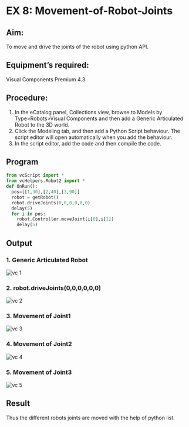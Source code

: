 # EX 8: Movement-of-Robot-Joints
## Aim:  
To move and drive the joints of the robot using python API.

## Equipment’s required:

Visual Components Premium 4.3

## Procedure:

1. 	In the eCatalog panel, Collections view, browse to Models by Type>Robots>Visual Components and then add a Generic Articulated Robot to the 3D world.
2. 	Click the Modeling tab, and then add a Python Script behaviour. The script editor will open automatically when you add the behaviour.
3. 	In the script editor, add the code and then compile the code.

## Program
```python
from vcScript import *
from vcHelpers.Robot2 import *
def OnRun():
  pos=[[1,30],[2,40],[3,90]]
  robot = getRobot()
  robot.driveJoints(0,0,0,0,0,0)
  delay(5)
  for i in pos:
    robot.Controller.moveJoint(i[0],i[1])
    delay(5)
```
## Output
### 1. Generic Articulated Robot
![vc 1](https://github.com/Divya110205/Movement-of-Robot-Joints/assets/119404855/280c64f8-a3eb-46bf-a48e-ad7b595e42ed)
### 2. robot.driveJoints(0,0,0,0,0,0)
![vc 2](https://github.com/Divya110205/Movement-of-Robot-Joints/assets/119404855/ace04059-707a-40a5-8234-545b1cfd31ba)
### 3. Movement of Joint1
![vc 3](https://github.com/Divya110205/Movement-of-Robot-Joints/assets/119404855/b3c06a4b-3dd2-40f5-a7e2-544dbd1d0ad7)
### 4. Movement of Joint2
![vc 4](https://github.com/Divya110205/Movement-of-Robot-Joints/assets/119404855/ad5f8f7d-f838-4860-9c62-8a93f4602fb3)
### 5. Movement of Joint3
![vc 5](https://github.com/Divya110205/Movement-of-Robot-Joints/assets/119404855/4e3b0b85-df67-470c-932b-0962c386dd62)
## Result 
Thus the different robots joints are moved with the help of python list.


    
 


  



